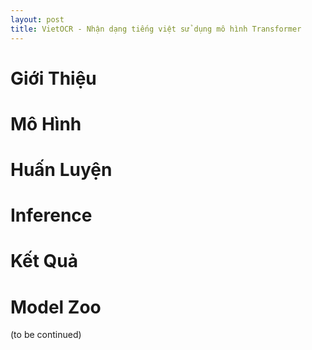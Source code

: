 ```yaml
---
layout: post
title: VietOCR - Nhận dạng tiếng việt sử dụng mô hình Transformer
---
```


# Giới Thiệu

# Mô Hình 

# Huấn Luyện

# Inference 

# Kết Quả

# Model Zoo

(to be continued)
